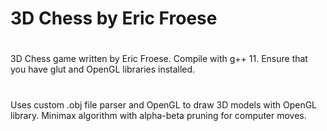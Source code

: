 # 3D Chess by Eric Froese
#
 3D Chess game written by Eric Froese.
 Compile with g++ 11. Ensure that you have glut
 and OpenGL libraries installed.
#
 Uses custom .obj file parser and OpenGL to draw
 3D models with OpenGL library. Minimax algorithm
 with alpha-beta pruning for computer moves.